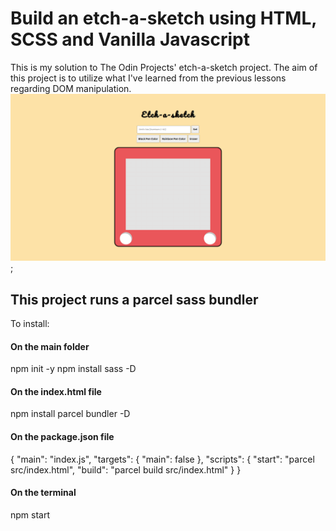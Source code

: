# Build an etch-a-sketch using HTML, SCSS and Vanilla Javascript
This is my solution to The Odin Projects' etch-a-sketch project. The aim of this project is to utilize what I've learned from the previous lessons regarding DOM manipulation. 
![Screenshot of Etch-a-sketch](src/eas-screenshot.png);

## This project runs a parcel sass bundler
To install:
#### On the main folder
npm init -y
npm install sass -D
#### On the index.html file
npm install parcel bundler -D
#### On the package.json file
{
 "main": "index.js",
  "targets": {
    "main": false
  },
  "scripts": {
    "start": "parcel src/index.html",
    "build": "parcel build src/index.html"
  }
}
#### On the terminal
npm start

